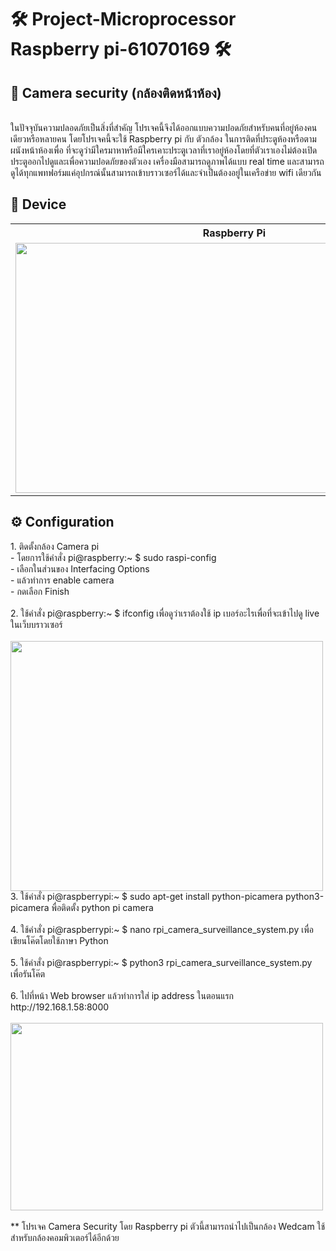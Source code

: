 # 🛠 Project-Microprocessor Raspberry pi-61070169 🛠
<h2>🚪 Camera security (กล้องติดหน้าห้อง)</h2><br>
  ในปัจจุบันความปลอดภัยเป็นสิ่งที่สำคัญ โปรเจคนี้จึงได้ออกแบบความปอดภัยสำหรับคนที่อยู่ห้องคนเดียวหรือหลายคน โดยโปรเจคนี้จะใช้ Raspberry pi กับ ตัวกล้อง ในการติดที่ประตูห้องหรือตามผนังหน้าห้องเพื่อ
  ที่จะดูว่ามีใครมาหาหรือมีใครเคาะประตูเวลาที่เราอยู่ห้องโดยที่ตัวเราเองไม่ต้องเปิดประตูออกไปดูและเพื่อความปอดภัยของตัวเอง เครื่องมือสามารถดูภาพได้แบบ real time และสามารถดูได้ทุกแพทฟอร์มแค่อุปกรณ์นั้นสามารถเข้าบราวเซอร์ได้และจำเป็นต้องอยู่ในเครือข่าย wifi เดียวกัน<br>
<h2>🔧 Device</h2>
<html>
<head>
</head>
<body>
<table>
  <tr>
    <th>Raspberry Pi</th>
    <th>Camera</th>
  </tr>
  <tr>
    <td><img src="https://asset.conrad.com/media10/isa/160267/c1/-/en/002138864PI00/image.jpg"width="700" height="400"></td>
    <td><img src="https://i.postimg.cc/HnSzDhVX/camera.jpg"width="500" height="400"></td>
  </tr>
</table>
</body>
</html>

<h2>⚙️ Configuration</h2>
1. ติดตั้งกล้อง Camera pi <br>
   - โดยการใช้คำสั่ง pi@raspberry:~ $ sudo raspi-config <br>
   - เลือกในส่วนของ Interfacing Options<br>
   - แล้วทำการ enable camera <br>
   - กดเลือก Finish<br><br>
2. ใช้คำสั่ง pi@raspberry:~ $ ifconfig เพื่อดูว่าเราต้องใช้ ip เบอร์อะไรเพื่อที่จะเข้าไปดู live ในเว็บบราวเซอร์<br><br>
    <img src="https://i.postimg.cc/6pDk3Npc/1621613200235.jpg"width="500" height="400"><br>
3. ใช้คำสั่ง pi@raspberrypi:~ $ sudo apt-get install python-picamera python3-picamera พื่อติดตั้ง python pi camera<br><br>
4. ใช้คำสั่ง pi@raspberrypi:~ $ nano rpi_camera_surveillance_system.py เพื่อเขียนโค๊ตโดยใช้ภาษา Python<br><br>
5. ใช้คำสั่ง pi@raspberrypi:~ $ python3 rpi_camera_surveillance_system.py เพื่อรันโค๊ต<br><br>
6. ไปที่หน้า Web browser แล้วทำการใส่ ip address ในตอนแรก http://192.168.1.58:8000<br><br>
    <img src="https://i.postimg.cc/HWwhsJrP/message-Image-1621614404202.jpg"width="500" height="300"><br><br>
** โปรเจค Camera Security โดย Raspberry pi ตัวนี้สามารถนำไปเป็นกล้อง Wedcam ใช้สำหรับกล้องคอมพิวเตอร์ได้อีกด้วย
